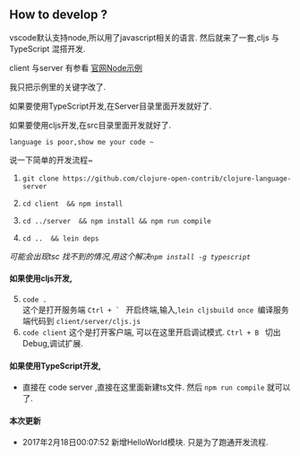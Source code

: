 ## How to develop ?

vscode默认支持node,所以用了javascript相关的语言.
然后就来了一套,cljs 与  TypeScript 混搭开发.

client 与server 有参看 [官网Node示例](https://github.com/Microsoft/vscode-languageserver-node-example)

我只把示例里的关键字改了.

如果要使用TypeScript开发,在Server目录里面开发就好了.

如果要使用cljs开发,在src目录里面开发就好了.

`language is poor,show me your code ~`

说一下简单的开发流程~

1. `git clone https://github.com/clojure-open-contrib/clojure-language-server`

2. `cd client  && npm install`

3. `cd ../server  && npm install && npm run compile`

4. `cd ..  && lein deps`

*可能会出现tsc 找不到的情况,用这个解决`npm install -g typescript`*

#### 如果使用cljs开发,
5. `code .  `  
    这个是打开服务端
    ```Ctrl + ` ``` 开启终端,输入,`lein cljsbuild once `编译服务端代码到 `client/server/cljs.js`
6. `code client`
    这个是打开客户端, 可以在这里开启调试模式. `Ctrl + B ` 切出Debug,调试扩展.

#### 如果使用TypeScript开发,
- 直接在 code server ,直接在这里面新建ts文件.
然后 `npm run compile` 就可以了.


#### 本次更新
- 2017年2月18日00:07:52  新增HelloWorld模块. 只是为了跑通开发流程.
